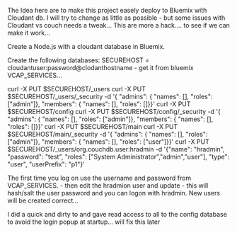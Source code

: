 The Idea here are to make this project easely deploy to Bluemix with Cloudant db.
I will try to change as little as possible - but some issues with Cloudant vs couch needs a tweak...
This are more a hack.... to see if we can  make it work...

Create a Node.js with a cloudant database in Bluemix.

Create the following databases:
SECUREHOST  = cloudantuser:password@clodanthostname  - get it from bluemix VCAP_SERVICES...

curl -X PUT $SECUREHOST/_users
curl -X PUT $SECUREHOST/_users/_security -d '{ "admins": { "names": [], "roles": ["admin"]}, "members": { "names": [], "roles": []}}'
curl -X PUT $SECUREHOST/config
curl -X PUT $SECUREHOST/config/_security -d '{ "admins": { "names": [], "roles": ["admin"]}, "members": { "names": [], "roles": []}}'
curl -X PUT $SECUREHOST/main
curl -X PUT $SECUREHOST/main/_security -d '{ "admins": { "names": [], "roles": ["admin"]}, "members": { "names": [], "roles": ["user"]}}'
curl -X PUT $SECUREHOST/_users/org.couchdb.user:hradmin -d '{"name": "hradmin", "password": "test", "roles": ["System Administrator","admin","user"], "type": "user", "userPrefix": "p1"}'

The first time you log on use the username and password from VCAP_SERVICES. - then edit the hradmion user and update - this will hash/salt the user password and you can logon with hradmin. New users will be created correct...

I did a quick and dirty to and gave read access to all to the config database to avoid the login popup at startup... will fix this later
